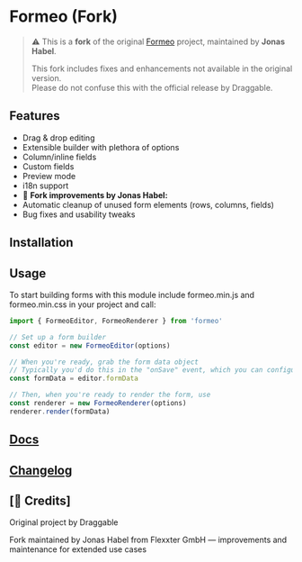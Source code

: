 # Formeo (Fork)

> ⚠️ This is a **fork** of the original [Formeo](https://github.com/Draggable/formeo) project, maintained by **Jonas Habel**.
> 
> This fork includes fixes and enhancements not available in the original version.  
> Please do not confuse this with the official release by Draggable.



## Features

- Drag & drop editing
- Extensible builder with plethora of options
- Column/inline fields
- Custom fields
- Preview mode
- i18n support
- 🧼 **Fork improvements by Jonas Habel:**
- Automatic cleanup of unused form elements (rows, columns, fields)
- Bug fixes and usability tweaks

## Installation


## Usage

To start building forms with this module include formeo.min.js and formeo.min.css in your project and call:

```javascript
import { FormeoEditor, FormeoRenderer } from 'formeo'

// Set up a form builder
const editor = new FormeoEditor(options)

// When you're ready, grab the form data object
// Typically you'd do this in the "onSave" event, which you can configure through the editor's options object
const formData = editor.formData

// Then, when you're ready to render the form, use
const renderer = new FormeoRenderer(options)
renderer.render(formData)
```

## [Docs](https://github.com/Draggable/formeo/blob/master/docs/README.md)

## [Changelog](https://github.com/Draggable/formeo/blob/master/CHANGELOG.md)

## [🙌 Credits]
Original project by Draggable

Fork maintained by Jonas Habel from Flexxter GmbH — improvements and maintenance for extended use cases
